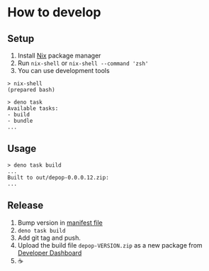 # How to develop

## Setup

1. Install [Nix](https://nixos.org/) package manager
2. Run `nix-shell` or `nix-shell --command 'zsh'`
3. You can use development tools

```console
> nix-shell
(prepared bash)

> deno task
Available tasks:
- build
- bundle
...
```

## Usage

```console
> deno task build
...
Built to out/depop-0.0.0.12.zip:
...
```

## Release

1. Bump version in [manifest file](manifest.json)
2. `deno task build`
3. Add git tag and push.
4. Upload the build file `depop-VERSION.zip` as a new package from
   [Developer Dashboard](https://chrome.google.com/webstore/devconsole/2dc05d4b-8c8e-4356-a2be-080a15ab2903/bblbchjekobacogfioehogggccfagkmk/edit/package)
5. ☕
